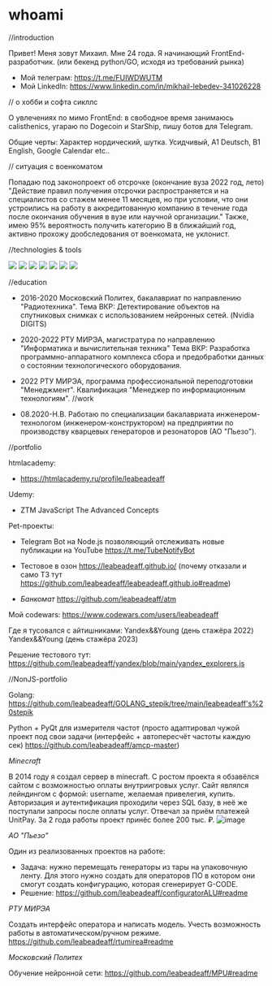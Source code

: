 # whoami

//introduction

Привет! Меня зовут Михаил. Мне 24 года. Я начинающий FrontEnd-разработчик. (или бекенд python/GO, исходя из требований рынка)
- Мой телеграм: https://t.me/FUIWDWUTM
- Мой LinkedIn: https://www.linkedin.com/in/mikhail-lebedev-341026228

// о хобби и софта сикллс

О увлечениях по мимо FrontEnd: в свободное время занимаюсь calisthenics, угараю по Dogecoin и StarShip, пишу ботов для Telegram.

Общие черты:
Характер нордический, шутка. Усидчивый, A1 Deutsch, B1 English, Google Calendar etc..

// ситуация с военкоматом

Попадаю под законопроект об отсрочке (окончание вуза 2022 год, лето)
"Действие правил получения отсрочки распространяется и на специалистов со стажем менее 11 месяцев, но при условии, что они устроились на работу в аккредитованную компанию в течение года после окончания обучения в вузе или научной организации."
Также, имею 95% вероятность получить категорию В в ближайший год, активно прохожу дообследования от военкомата, не уклонист.

//technologies & tools

![](https://img.shields.io/badge/Code-JavaScript-informational?style=flat&logo=javascript&logoColor=white&color=F7DF1E) ![](https://img.shields.io/badge/Code-HTML-informational?style=flat&logo=html&logoColor=white&color=E34F26) ![](https://img.shields.io/badge/Code-CSS-informational?style=flat&logo=CSS&logoColor=white&color=1572B6) ![](https://img.shields.io/badge/Tool-WebStorm-informational?style=flat&logo=WebStorm&logoColor=white&color=1572B6) ![](https://img.shields.io/badge/Tool-VirtualStudioCode-informational?style=flat&logo=VSCode&logoColor=white&color=1572B6) ![](https://img.shields.io/badge/Code-GoLang-informational?style=flat&logo=golang&logoColor=white&color=F7DF1E) ![](https://img.shields.io/badge/Code-sql-informational?style=flat&logo=golang&logoColor=white&color=F7DF1E)


//education

- 2016-2020 Московский Политех, бакалавриат по направлению "Радиотехника".
Тема ВКР: Детектирование объектов на спутниковых снимках с использованием нейронных сетей. (Nvidia DIGITS)
- 2020-2022 РТУ МИРЭА, магистратура по направлению "Информатика и вычислительная техника"
Тема ВКР: Разработка программно-аппаратного комплекса сбора и предобработки данных о состоянии технологического оборудования.


- 2022 РТУ МИРЭА, программа профессиональной переподготовки "Менеджмент". Квалификация "Менеджер по информационным технологиям".
//work

- 08.2020-Н.В. Работаю по специализации бакалавриата инженером-технологом (инженером-конструктором) на предприятии по производству кварцевых генераторов и резонаторов (АО "Пьезо").

//portfolio

htmlacademy:

- https://htmlacademy.ru/profile/leabeadeaff

Udemy:

- ZTM JavaScript The Advanced Concepts

Pet-проекты:
- Telegram Bot на Node.js позволяющий отслеживать новые публикации на YouTube https://t.me/TubeNotifyBot

- Тестовое в озон
https://leabeadeaff.github.io/
(почему отказали и само ТЗ тут https://github.com/leabeadeaff/leabeadeaff.github.io#readme)

- *Банкомат* https://github.com/leabeadeaff/atm

Мой codewars: https://www.codewars.com/users/leabeadeaff

Где я тусовался с айтишниками:
Yandex&&Young (день стажёра 2022)
Yandex&&Young (день стажёра 2023)

Решение тестового тут: https://github.com/leabeadeaff/yandex/blob/main/yandex_explorers.js

//NonJS-portfolio

Golang:
https://github.com/leabeadeaff/GOLANG_stepik/tree/main/leabeadeaff's%20stepik

Python + PyQt для измерителя частот (просто адаптировал чужой проект под свои задачи (интерфейс + автопересчёт частоты каждую сек) https://github.com/leabeadeaff/amcp-master)

*Minecraft*

В 2014 году я создал сервер в minecraft. 
С ростом проекта я обзавёлся сайтом с возможностью оплаты внутриигровых услуг. Сайт являлся лейндингом с формой: username, желаемая привелегия, купить.
Авторизация и аутентификация проходили через SQL базу, в неё же поступали запросы после оплаты услуг.
Отвечал за приём платежей UnitPay. За 2 года работы проект принёс более 200 тыс. ₽.
![image](https://user-images.githubusercontent.com/87875395/147973361-c9f2e937-25a0-4971-bdbb-e2b47440370e.png)

*АО "Пьезо"*

Один из реализованных проектов на работе:

- Задача: нужно перемещать генераторы из тары на упаковочную ленту. Для этого нужно создать для операторов ПО в котором они смогут создать конфигурацию, которая сгенерирует G-CODE.
- Решение:
https://github.com/leabeadeaff/configuratorALU#readme

*РТУ МИРЭА*

Создать интерфейс оператора и написать модель. Учесть возможность работы в автоматическом/ручном режиме.
https://github.com/leabeadeaff/rtumirea#readme

*Московский Политех*

Обучение нейронной сети:
https://github.com/leabeadeaff/MPU#readme
